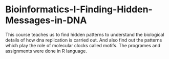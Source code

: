 # Bioinformatics-I-Finding-Hidden-Messages-in-DNA
This course teaches us to find hidden patterns to understand the biological details of how dna replication is carried out. And also find out the patterns which play the role of molecular clocks called motifs. The programes and assignments were done in R language.
